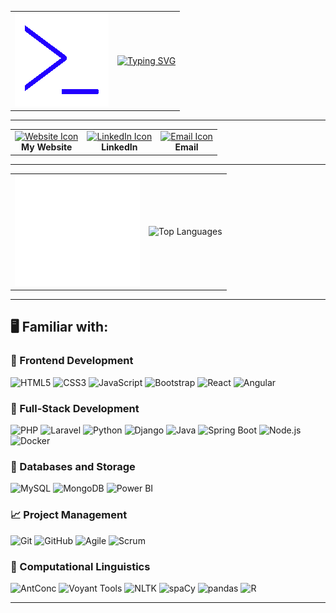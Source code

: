 <div align="center">
  <table>  
    <tr>
      <td align="center">
          <img src="https://github.com/nickgkizis/media/blob/911135efe394a3815b913260b9382ccd51e13571/gif/Main%20Scene%202.gif" alt="Main Scene Animation" width="150" height="auto">
        </td>
      <td align="center">
        <a href="https://git.io/typing-svg">
          <img src="https://readme-typing-svg.herokuapp.com?font=Fira+Code&size=30&duration=3000&color=0013FF&multiline=true&height=120&lines=Hello+World!++;I'm+Nick+Gkizis;Welcome+to+my+Profile." width="400" alt="Typing SVG">
        </a>
      </td>
    </tr>
  </table>
</div>

---

<div align="center">
  <table>
    <tr>
      <td align="center">
        <a href="https://nickgkizis.github.io/">
          <img src="https://img.icons8.com/?size=170&id=111134&format=png&color=000000" alt="Website Icon"/>
        </a>
        <br/>
        <b>My Website</b>
      </td>
      <td align="center">
        <a href="https://www.linkedin.com/in/nikolaos-gkizis-chatziantoniou/">
          <img src="https://img.icons8.com/?size=170&id=108812&format=png&color=000000" alt="LinkedIn Icon"/>
        </a>
        <br/>
        <b>LinkedIn</b>
      </td>
      <td align="center">
        <a href="mailto:nikolaosgkizis@gmail.com">
          <img src="https://img.icons8.com/?size=170&id=108813&format=png&color=000000" alt="Email Icon"/>
        </a>
        <br/>
        <b>Email</b>
      </td>
    </tr>
  </table>
</div>

---

<div align="center">
  <table>  
    <tr>
      <td align="right">
        <img src="https://raw.githubusercontent.com/nickgkizis/media/d5283de41b12ee10446c8ff0d9c64757ed0a6218/gif/Main%20Scene.gif" alt="Main Scene Animation" width="200" height="auto">
      </td>
      <td align="left">
          <div align="left">
             <img src="https://github-readme-stats.vercel.app/api/top-langs/?username=nickgkizis&langs_count=20&layout=compact&theme=radical" alt="Top Languages"/>
          </div>
      </td>   
    </tr>
  </table>
</div>

---

<div align="left">
  
  ## 🖥️ Familiar with:
  
  ### 🎨 Frontend Development 
  ![HTML5](https://skillicons.dev/icons?i=html)
  ![CSS3](https://skillicons.dev/icons?i=css)
  ![JavaScript](https://skillicons.dev/icons?i=js)
  ![Bootstrap](https://skillicons.dev/icons?i=bootstrap)
  ![React](https://skillicons.dev/icons?i=react)
  ![Angular](https://skillicons.dev/icons?i=angular)
  
  ### 📱 Full-Stack Development
  ![PHP](https://skillicons.dev/icons?i=php)
  ![Laravel](https://skillicons.dev/icons?i=laravel)
  ![Python](https://skillicons.dev/icons?i=py)
  ![Django](https://skillicons.dev/icons?i=django)
  ![Java](https://skillicons.dev/icons?i=java)
  ![Spring Boot](https://skillicons.dev/icons?i=spring)
  ![Node.js](https://skillicons.dev/icons?i=nodejs)
  ![Docker](https://skillicons.dev/icons?i=docker)
  
  
  ### 💾 Databases and Storage
  ![MySQL](https://skillicons.dev/icons?i=mysql)
  ![MongoDB](https://skillicons.dev/icons?i=mongodb)
  ![Power BI](https://skillicons.dev/icons?i=powerbi)
  
  ### 📈 Project Management
  ![Git](https://skillicons.dev/icons?i=git)
  ![GitHub](https://skillicons.dev/icons?i=github)
  ![Agile](https://img.shields.io/badge/-Agile-blue?logo=agile&logoColor=white)
  ![Scrum](https://img.shields.io/badge/-Scrum-green?logo=scrum&logoColor=white)
  
  ### 🧠 Computational Linguistics
  ![AntConc](https://img.shields.io/badge/-AntConc-lightgrey)
  ![Voyant Tools](https://img.shields.io/badge/-Voyant%20Tools-yellow)
  ![NLTK](https://img.shields.io/badge/-NLTK-orange)
  ![spaCy](https://img.shields.io/badge/-spaCy-blue)
  ![pandas](https://img.shields.io/badge/-pandas-purple)
  ![R](https://img.shields.io/badge/-R-skyblue?logo=r&logoColor=white)
  
  </div>

---
